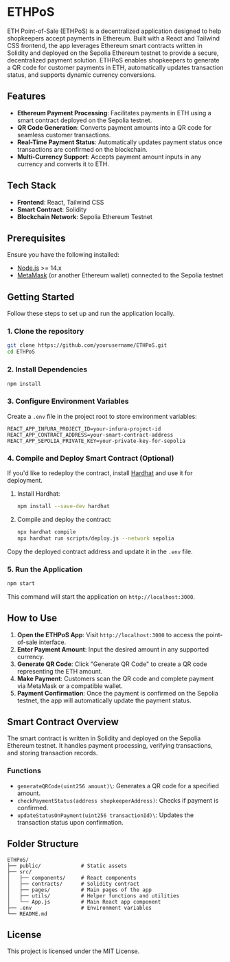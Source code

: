 
# ETHPoS

ETH Point-of-Sale (ETHPoS) is a decentralized application designed to help shopkeepers accept payments in Ethereum. Built with a React and Tailwind CSS frontend, the app leverages Ethereum smart contracts written in Solidity and deployed on the Sepolia Ethereum testnet to provide a secure, decentralized payment solution. ETHPoS enables shopkeepers to generate a QR code for customer payments in ETH, automatically updates transaction status, and supports dynamic currency conversions.

## Features

- **Ethereum Payment Processing**: Facilitates payments in ETH using a smart contract deployed on the Sepolia testnet.
- **QR Code Generation**: Converts payment amounts into a QR code for seamless customer transactions.
- **Real-Time Payment Status**: Automatically updates payment status once transactions are confirmed on the blockchain.
- **Multi-Currency Support**: Accepts payment amount inputs in any currency and converts it to ETH.

## Tech Stack

- **Frontend**: React, Tailwind CSS
- **Smart Contract**: Solidity
- **Blockchain Network**: Sepolia Ethereum Testnet

## Prerequisites

Ensure you have the following installed:

- [Node.js](https://nodejs.org/) >= 14.x
- [MetaMask](https://metamask.io/) (or another Ethereum wallet) connected to the Sepolia testnet

## Getting Started

Follow these steps to set up and run the application locally.

### 1. Clone the repository

```bash
git clone https://github.com/yourusername/ETHPoS.git
cd ETHPoS
```

### 2. Install Dependencies

```bash
npm install
```

### 3. Configure Environment Variables

Create a `.env` file in the project root to store environment variables:

```plaintext
REACT_APP_INFURA_PROJECT_ID=your-infura-project-id
REACT_APP_CONTRACT_ADDRESS=your-smart-contract-address
REACT_APP_SEPOLIA_PRIVATE_KEY=your-private-key-for-sepolia
```

### 4. Compile and Deploy Smart Contract (Optional)

If you'd like to redeploy the contract, install [Hardhat](https://hardhat.org/) and use it for deployment.

1. Install Hardhat:

   ```bash
   npm install --save-dev hardhat
   ```

2. Compile and deploy the contract:

   ```bash
   npx hardhat compile
   npx hardhat run scripts/deploy.js --network sepolia
   ```

Copy the deployed contract address and update it in the `.env` file.

### 5. Run the Application

```bash
npm start
```

This command will start the application on `http://localhost:3000`.

## How to Use

1. **Open the ETHPoS App**: Visit `http://localhost:3000` to access the point-of-sale interface.
2. **Enter Payment Amount**: Input the desired amount in any supported currency.
3. **Generate QR Code**: Click "Generate QR Code" to create a QR code representing the ETH amount.
4. **Make Payment**: Customers scan the QR code and complete payment via MetaMask or a compatible wallet.
5. **Payment Confirmation**: Once the payment is confirmed on the Sepolia testnet, the app will automatically update the payment status.

## Smart Contract Overview

The smart contract is written in Solidity and deployed on the Sepolia Ethereum testnet. It handles payment processing, verifying transactions, and storing transaction records.

### Functions

- `generateQRCode(uint256 amount)\`: Generates a QR code for a specified amount.
- `checkPaymentStatus(address shopkeeperAddress)`: Checks if payment is confirmed.
- `updateStatusOnPayment(uint256 transactionId)\`: Updates the transaction status upon confirmation.

## Folder Structure

```
ETHPoS/
├── public/             # Static assets
├── src/
│   ├── components/     # React components
│   ├── contracts/      # Solidity contract
│   ├── pages/          # Main pages of the app
│   ├── utils/          # Helper functions and utilities
│   └── App.js          # Main React app component
├── .env                # Environment variables
└── README.md
```

## License

This project is licensed under the MIT License.
